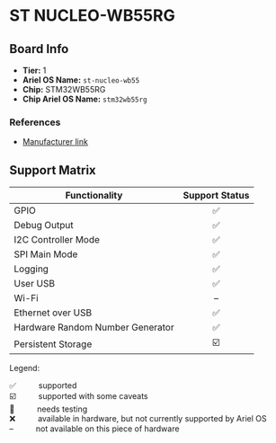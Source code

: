 # ST NUCLEO-WB55RG

## Board Info

- **Tier:** 1
- **Ariel OS Name:** `st-nucleo-wb55`
- **Chip:** STM32WB55RG
- **Chip Ariel OS Name:** `stm32wb55rg`

### References

- [Manufacturer link](https://web.archive.org/web/20240803070523/https://www.st.com/en/evaluation-tools/nucleo-wb55rg.html)

## Support Matrix

<table>
  <thead>
    <tr>
      <th>Functionality</th>
      <th>Support Status</th>
    </tr>
  </thead>
  <tbody>
    <tr>
      <td>GPIO</td>
      <td class="support-cell" title="supported">✅</td>
    </tr>
    <tr>
      <td>Debug Output</td>
      <td class="support-cell" title="supported">✅</td>
    </tr>
    <tr>
      <td>I2C Controller Mode</td>
      <td class="support-cell" title="supported">✅</td>
    </tr>
    <tr>
      <td>SPI Main Mode</td>
      <td class="support-cell" title="supported">✅</td>
    </tr>
    <tr>
      <td>Logging</td>
      <td class="support-cell" title="supported">✅</td>
    </tr>
    <tr>
      <td>User USB</td>
      <td class="support-cell" title="supported">✅</td>
    </tr>
    <tr>
      <td>Wi-Fi</td>
      <td class="support-cell" title="not available on this piece of hardware">–</td>
    </tr>
    <tr>
      <td>Ethernet over USB</td>
      <td class="support-cell" title="supported">✅</td>
    </tr>
    <tr>
      <td>Hardware Random Number Generator</td>
      <td class="support-cell" title="supported">✅</td>
    </tr>
    <tr>
      <td>Persistent Storage</td>
      <td class="support-cell" title="supported with some caveats">☑️</td>
    </tr>
  </tbody>
</table>

<style>
.support-cell {
  text-align: center;
}
</style>

Legend:

<dl>
  <div>
    <dt>✅</dt><dd>supported</dd>
  </div>
  <div>
    <dt>☑️</dt><dd>supported with some caveats</dd>
  </div>
  <div>
    <dt>🚦</dt><dd>needs testing</dd>
  </div>
  <div>
    <dt>❌</dt><dd>available in hardware, but not currently supported by Ariel OS</dd>
  </div>
  <div>
    <dt>–</dt><dd>not available on this piece of hardware</dd>
  </div>
</dl>
<style>
dt, dd {
  display: inline;
}
</style>